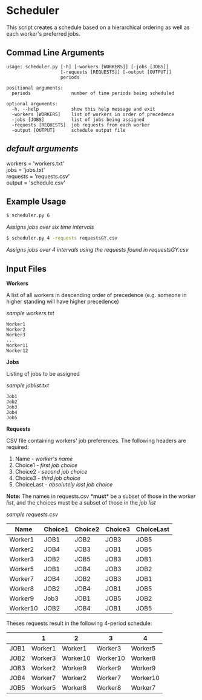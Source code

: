 # Scheduler

This script creates a schedule based on a hierarchical ordering as well as each worker's preferred jobs.


Commad Line Arguments
----------------------
```
usage: scheduler.py [-h] [-workers [WORKERS]] [-jobs [JOBS]]
                    [-requests [REQUESTS]] [-output [OUTPUT]]
                    periods

positional arguments:
  periods               number of time periods being scheduled

optional arguments:
  -h, --help            show this help message and exit
  -workers [WORKERS]    list of workers in order of precedence
  -jobs [JOBS]          list of jobs being assigned
  -requests [REQUESTS]  job requests from each worker
  -output [OUTPUT]      schedule output file

```

*default arguments*
-----------
workers = 'workers.txt'  
jobs = 'jobs.txt'  
requests = 'requests.csv'  
output = 'schedule.csv'  


Example Usage
--------------
```bash
$ scheduler.py 6
```
_Assigns jobs over six time intervals_


```bash
$ scheduler.py 4 -requests requestsGY.csv
```
_Assigns jobs over 4 intervals using the requests found in requestsGY.csv_

## Input Files

**Workers**

A list of all workers in descending order of precedence (e.g. someone in higher standing will have higher precedence)

_sample workers.txt_
```
Worker1
Worker2 
Worker3 
...
Worker11
Worker12
```
**Jobs**

Listing of jobs to be assigned

_sample joblist.txt_

```
Job1
Job2
Job3
Job4
Job5
```

**Requests**

CSV file containing workers' job preferences. The following headers are required:

1. Name - _worker's name_
2. Choice1 - _first job choice_
3. Choice2 - _second job choice_
4. Choice3 - _third job choice_
5. ChoiceLast - _absolutely last job choice_

**Note:** The names in requests.csv \***must**\* be a subset of those in the _worker list_, and the choices must be a subset of those in the _job list_

_sample requests.csv_


|Name    |Choice1|Choice2|Choice3|ChoiceLast|
|--------|-------|-------|-------|----------|
|Worker1 |JOB1   |JOB2   |JOB3   |JOB5      |
|Worker2 |JOB4   |JOB3   |JOB1   |JOB5      |
|Worker3 |JOB2   |JOB5   |JOB3   |JOB1      |
|Worker5 |JOB1   |JOB4   |JOB3   |JOB2      |
|Worker7 |JOB4   |JOB2   |JOB3   |JOB1      |
|Worker8 |JOB2   |JOB4   |JOB1   |JOB5      |
|Worker9 |Job3   |JOB1   |JOB5   |JOB2      |
|Worker10|JOB2   |JOB4   |JOB1   |JOB5      |


Theses requests result in the following 4-period schedule:


|    |   1   |   2    |   3    |   4    |
|----|-------|--------|--------|--------|
|JOB1|Worker1|Worker1 |Worker3 |Worker5 |
|JOB2|Worker3|Worker10|Worker10|Worker8 |
|JOB3|Worker2|Worker9 |Worker9 |Worker9 |
|JOB4|Worker7|Worker2 |Worker7 |Worker10|
|JOB5|Worker5|Worker8 |Worker8 |Worker7 |



